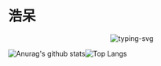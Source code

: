 # 浩呆
<p align="center">
   <img src="https://readme-typing-svg.herokuapp.com?color=%2331F7A9&size=23&center=true&vCenter=true&width=600&lines=%E6%B5%A9%E5%91%86%E5%A4%A7%E5%B8%A5%E5%93%A5%EF%BD%9E" alt="typing-svg">
</p>

![Anurag's github stats](https://github-readme-stats.vercel.app/api?username=hsiangfeng&show_icons=true&theme=vue-dark)![Top Langs](https://github-readme-stats.vercel.app/api/top-langs/?username=hsiangfeng&show_icons=true&layout=compact&theme=vue-dark)


